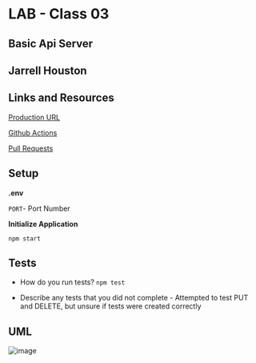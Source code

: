 # LAB - Class 03

## Basic Api Server

## Jarrell Houston

## Links and Resources

[Production URL](https://jarrell-basic-api-server.herokuapp.com/)

[Github Actions](https://github.com/Jarrell28/basic-api-server/actions)

[Pull Requests]()

## Setup

**.env**

```PORT```- Port Number

**Initialize Application**

```npm start```

## Tests

- How do you run tests? ```npm test```

- Describe any tests that you did not complete - Attempted to test PUT and DELETE, but unsure if tests were created correctly

## UML

![image](https://user-images.githubusercontent.com/33704616/115626750-8b0adf00-a2c3-11eb-912d-b14ce66aa67b.png)



